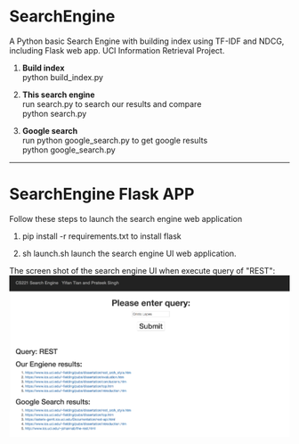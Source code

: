 # SearchEngine
A Python basic Search Engine with building index using TF-IDF and NDCG, including Flask web app. UCI Information Retrieval Project. 

1. **Build index** </br>
python build_index.py  

2. **This search engine** </br>
run search.py to search our results and compare </br>
python search.py

3. **Google search** </br>
run python google_search.py to get google results </br>
python google_search.py

---

# SearchEngine Flask APP

Follow these steps to launch the search engine web application

1. pip install -r requirements.txt to install flask

2. sh launch.sh
launch the search engine UI web application.

The screen shot of the search engine UI when execute query of "REST":
![REST query screenShot](SearchEngineApp/REST_ScreenShot.png)


